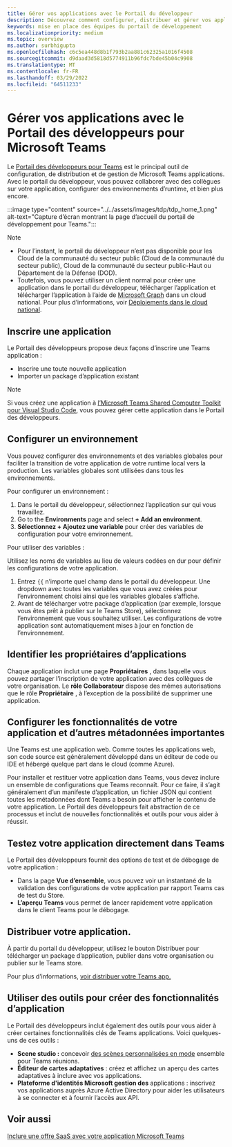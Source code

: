 ```yaml
---
title: Gérer vos applications avec le Portail du développeur
description: Découvrez comment configurer, distribuer et gérer vos applications à l’aide du portail de développement pour Microsoft Teams.
keywords: mise en place des équipes du portail de développement
ms.localizationpriority: medium
ms.topic: overview
ms.author: surbhigupta
ms.openlocfilehash: c6c5ea448d8b1f793b2aa881c62325a1016f4508
ms.sourcegitcommit: d9daad3d5818d5774911b96fdc7bde45b04c9908
ms.translationtype: MT
ms.contentlocale: fr-FR
ms.lasthandoff: 03/29/2022
ms.locfileid: "64511233"
---
```

# <a name="manage-your-apps-with-the-developer-portal-for-microsoft-teams"></a>Gérer vos applications avec le Portail des développeurs pour Microsoft Teams

Le <a href="https://dev.teams.microsoft.com" target="_blank">Portail des développeurs pour Teams</a> est le principal outil de configuration, de distribution et de gestion de Microsoft Teams applications. Avec le portail du développeur, vous pouvez collaborer avec des collègues sur votre application, configurer des environnements d’runtime, et bien plus encore.

:::image type="content" source="../../assets/images/tdp/tdp_home_1.png" alt-text="Capture d’écran montrant la page d’accueil du portail de développement pour Teams.":::

> [!NOTE]
>
> * Pour l’instant, le portail du développeur n’est pas disponible pour les Cloud de la communauté du secteur public (Cloud de la communauté du secteur public), Cloud de la communauté du secteur public-Haut ou Département de la Défense (DOD).
> * Toutefois, vous pouvez utiliser un client normal pour créer une application dans le portail du développeur, télécharger l’application et télécharger l’application à l’aide de [Microsoft Graph](/graph/api/teamsapp-publish?view=graph-rest-1.0&tabs=http&preserve-view=true) dans un cloud national. Pour plus d’informations, voir [Déploiements dans le cloud national](/graph/deployments).

## <a name="register-an-app"></a>Inscrire une application

Le Portail des développeurs propose deux façons d’inscrire une Teams application :

* Inscrire une toute nouvelle application
* Importer un package d’application existant

> [!NOTE]
> Si vous créez une application à [l’Microsoft Teams Shared Computer Toolkit pour Visual Studio Code](https://marketplace.visualstudio.com/items?itemName=TeamsDevApp.ms-teams-vscode-extension), vous pouvez gérer cette application dans le Portail des développeurs.

## <a name="set-up-an-environment"></a>Configurer un environnement

Vous pouvez configurer des environnements et des variables globales pour faciliter la transition de votre application de votre runtime local vers la production. Les variables globales sont utilisées dans tous les environnements.

Pour configurer un environnement :

1. Dans le portail du développeur, sélectionnez l’application sur qui vous travaillez.
2. Go to the **Environments** page and select **+ Add an environment**.
3. **Sélectionnez + Ajoutez une variable** pour créer des variables de configuration pour votre environnement.

Pour utiliser des variables :

Utilisez les noms de variables au lieu de valeurs codées en dur pour définir les configurations de votre application.

1. Entrez `{{` n’importe quel champ dans le portail du développeur. Une dropdown avec toutes les variables que vous avez créées pour l’environnement choisi ainsi que les variables globales s’affiche.  
1. Avant de télécharger votre package d’application (par exemple, lorsque vous êtes prêt à publier sur le Teams Store), sélectionnez l’environnement que vous souhaitez utiliser. Les configurations de votre application sont automatiquement mises à jour en fonction de l’environnement.

## <a name="identify-app-owners"></a>Identifier les propriétaires d’applications

Chaque application inclut une page **Propriétaires** , dans laquelle vous pouvez partager l’inscription de votre application avec des collègues de votre organisation. Le **rôle Collaborateur** dispose des mêmes autorisations que le rôle **Propriétaire** , à l’exception de la possibilité de supprimer une application.

## <a name="configure-your-apps-capabilities-and-other-important-metadata"></a>Configurer les fonctionnalités de votre application et d’autres métadonnées importantes

Une Teams est une application web. Comme toutes les applications web, son code source est généralement développé dans un éditeur de code ou IDE et hébergé quelque part dans le cloud (comme Azure).

Pour installer et restituer votre application dans Teams, vous devez inclure un ensemble de configurations que Teams reconnaît. Pour ce faire, il s’agit généralement d’un manifeste d’application, un fichier JSON qui contient toutes les métadonnées dont Teams a besoin pour afficher le contenu de votre application. Le Portail des développeurs fait abstraction de ce processus et inclut de nouvelles fonctionnalités et outils pour vous aider à réussir.

## <a name="test-your-app-directly-in-teams"></a>Testez votre application directement dans Teams

Le Portail des développeurs fournit des options de test et de débogage de votre application :

* Dans la page **Vue d’ensemble**, vous pouvez voir un instantané de la validation des configurations de votre application par rapport Teams cas de test du Store.
* **L’aperçu Teams** vous permet de lancer rapidement votre application dans le client Teams pour le débogage.

## <a name="distribute-your-app"></a>Distribuer votre application.

À partir du portail du développeur,  utilisez le bouton Distribuer pour télécharger un package d’application, publier dans votre organisation ou publier sur le Teams store.

Pour plus d’informations, [voir distribuer votre Teams app.](~/concepts/deploy-and-publish/apps-publish-overview.md)

## <a name="use-tools-to-create-app-features"></a>Utiliser des outils pour créer des fonctionnalités d’application

Le Portail des développeurs inclut également des outils pour vous aider à créer certaines fonctionnalités clés de Teams applications. Voici quelques-uns de ces outils :

* **Scene studio :** concevoir [des scènes personnalisées en mode](~/apps-in-teams-meetings/teams-together-mode.md) ensemble pour Teams réunions.
* **Éditeur de cartes adaptatives** : créez et affichez un aperçu des cartes adaptatives à inclure avec vos applications.
* **Plateforme d'identités Microsoft gestion des** applications : inscrivez vos applications auprès Azure Active Directory pour aider les utilisateurs à se connecter et à fournir l’accès aux API.

## <a name="see-also"></a>Voir aussi

[Inclure une offre SaaS avec votre application Microsoft Teams](~/concepts/deploy-and-publish/appsource/prepare/include-saas-offer.md)
